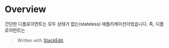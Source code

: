 # Overview

간단한 디플로이먼트는 모두 상태가 없는(stateless) 애플리케이션이었습니다. 즉, 디플로이먼트는


> Written with [StackEdit](https://stackedit.io/).
<!--stackedit_data:
eyJoaXN0b3J5IjpbLTY1NDM4ODAxOF19
-->